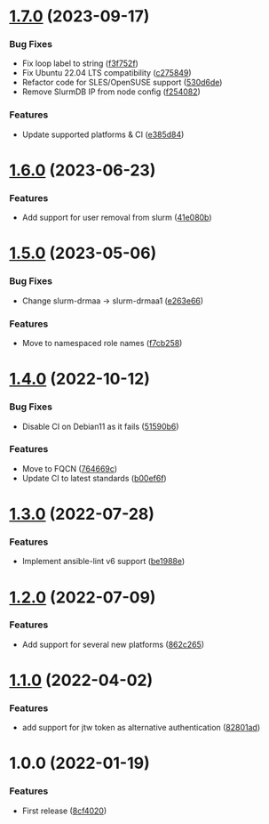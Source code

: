 # [1.7.0](https://github.com/de-it-krachten/ansible-role-slurm/compare/v1.6.0...v1.7.0) (2023-09-17)


### Bug Fixes

* Fix loop label to string ([f3f752f](https://github.com/de-it-krachten/ansible-role-slurm/commit/f3f752fddb46e7c7e28154fc444bb888fcc38eb8))
* Fix Ubuntu 22.04 LTS compatibility ([c275849](https://github.com/de-it-krachten/ansible-role-slurm/commit/c275849f96abb255cfd0f5599b43dfa45278265a))
* Refactor code for SLES/OpenSUSE support ([530d6de](https://github.com/de-it-krachten/ansible-role-slurm/commit/530d6de918513bb2f98f112eb1a0938ef123fef7))
* Remove SlurmDB IP from node config ([f254082](https://github.com/de-it-krachten/ansible-role-slurm/commit/f254082e397463b9f13c74624afe95e05d6955b9))


### Features

* Update supported platforms & CI ([e385d84](https://github.com/de-it-krachten/ansible-role-slurm/commit/e385d845514ac210a5a8a013899adf9624390d87))

# [1.6.0](https://github.com/de-it-krachten/ansible-role-slurm/compare/v1.5.0...v1.6.0) (2023-06-23)


### Features

* Add support for user removal from slurm ([41e080b](https://github.com/de-it-krachten/ansible-role-slurm/commit/41e080b3f7d69688c2b76ba87a3f120c2e8d9383))

# [1.5.0](https://github.com/de-it-krachten/ansible-role-slurm/compare/v1.4.0...v1.5.0) (2023-05-06)


### Bug Fixes

* Change slurm-drmaa -> slurm-drmaa1 ([e263e66](https://github.com/de-it-krachten/ansible-role-slurm/commit/e263e66c72d4173a2f5a9b083dde982f10535331))


### Features

* Move to namespaced role names ([f7cb258](https://github.com/de-it-krachten/ansible-role-slurm/commit/f7cb258b8e3fcf2f32555a64c2a37c017efc265e))

# [1.4.0](https://github.com/de-it-krachten/ansible-role-slurm/compare/v1.3.0...v1.4.0) (2022-10-12)


### Bug Fixes

* Disable CI on Debian11 as it fails ([51590b6](https://github.com/de-it-krachten/ansible-role-slurm/commit/51590b6e2c533ad1948c754563d35fee326f3f31))


### Features

* Move to FQCN ([764669c](https://github.com/de-it-krachten/ansible-role-slurm/commit/764669cf8ce97b29874dbc34091f683b95d38425))
* Update CI to latest standards ([b00ef6f](https://github.com/de-it-krachten/ansible-role-slurm/commit/b00ef6f6142b32f2b1865486e2516820a908a096))

# [1.3.0](https://github.com/de-it-krachten/ansible-role-slurm/compare/v1.2.0...v1.3.0) (2022-07-28)


### Features

* Implement ansible-lint v6 support ([be1988e](https://github.com/de-it-krachten/ansible-role-slurm/commit/be1988ec1bfabfb3fca120c4161b42c312aae3de))

# [1.2.0](https://github.com/de-it-krachten/ansible-role-slurm/compare/v1.1.0...v1.2.0) (2022-07-09)


### Features

* Add support for several new platforms ([862c265](https://github.com/de-it-krachten/ansible-role-slurm/commit/862c265883f6d46850c974f5e862985b22699f33))

# [1.1.0](https://github.com/de-it-krachten/ansible-role-slurm/compare/v1.0.0...v1.1.0) (2022-04-02)


### Features

* add support for jtw token as alternative authentication ([82801ad](https://github.com/de-it-krachten/ansible-role-slurm/commit/82801adfa8670d437a4f828281084ae89b33ef6c))

# 1.0.0 (2022-01-19)


### Features

* First release ([8cf4020](https://github.com/de-it-krachten/ansible-role-slurm/commit/8cf40201a5660bb86e0bbe4457a822af9d6abafb))
